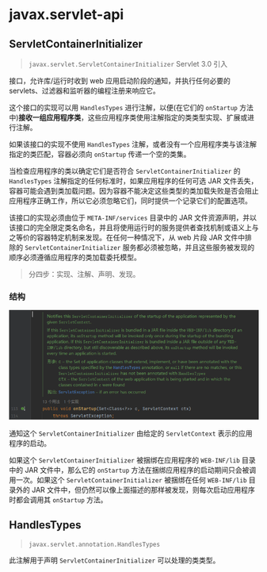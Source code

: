 # javax.servlet-api

## ServletContainerInitializer

> `javax.servlet.ServletContainerInitializer` Servlet 3.0 引入

接口，允许库/运行时收到 web 应用启动阶段的通知，并执行任何必要的 servlets、过滤器和监听器的编程注册来响应它。

这个接口的实现可以用 `HandlesTypes` 进行注解，以便(在它们的 `onStartup` 方法中)**接收一组应用程序类**，这些应用程序类使用注解指定的类类型实现、扩展或进行注解。

如果该接口的实现不使用 `HandlesTypes` 注解，或者没有一个应用程序类与该注解指定的类匹配，容器必须向 `onStartup` 传递一个空的类集。

当检查应用程序的类以确定它们是否符合 `ServletContainerInitializer` 的 `HandlesTypes` 注解指定的任何标准时，如果应用程序的任何可选 JAR 文件丢失，容器可能会遇到类加载问题。因为容器不能决定这些类型的类加载失败是否会阻止应用程序正确工作，所以它必须忽略它们，同时提供一个记录它们的配置选项。

该接口的实现必须由位于 `META-INF/services` 目录中的 JAR 文件资源声明，并以该接口的完全限定类名命名，并且将使用运行时的服务提供者查找机制或语义上与之等价的容器特定机制来发现。在任何一种情况下，从 web 片段 JAR 文件中排除的 `ServletContainerInitializer` 服务都必须被忽略，并且这些服务被发现的顺序必须遵循应用程序的类加载委托模型。

> 分四步：实现、注解、声明、发现。

### 结构

![onStartup 方法](images\ServletContainerInitializer-onStartup方法.png)

通知这个 `ServletContainerInitializer` 由给定的 `ServletContext` 表示的应用程序的启动。

如果这个 `ServletContainerInitializer` 被捆绑在应用程序的 `WEB-INF/lib` 目录中的 JAR 文件中，那么它的 `onStartup` 方法在捆绑应用程序的启动期间只会被调用一次。如果这个 `ServletContainerInitializer` 被捆绑在任何 `WEB-INF/lib` 目录外的 JAR 文件中，但仍然可以像上面描述的那样被发现，则每次启动应用程序时都会调用其 `onStartup` 方法。

## HandlesTypes

> `javax.servlet.annotation.HandlesTypes`

此注解用于声明 `ServletContainerInitializer` 可以处理的类类型。



